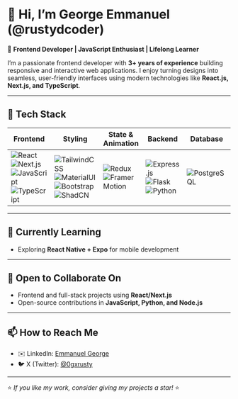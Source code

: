 # 👋 Hi, I’m George Emmanuel (@rustydcoder)

🚀 **Frontend Developer | JavaScript Enthusiast | Lifelong Learner**  

I’m a passionate frontend developer with **3+ years of experience** building responsive and interactive web applications. I enjoy turning designs into seamless, user-friendly interfaces using modern technologies like **React.js, Next.js, and TypeScript**.  

---

## 🔧 Tech Stack  

| Frontend | Styling | State & Animation | Backend | Database | Tools |
|----------|---------|-------------------|---------|----------|-------|
| ![React](https://img.shields.io/badge/React.js-20232A?logo=react) ![Next.js](https://img.shields.io/badge/Next.js-black?logo=next.js) ![JavaScript](https://img.shields.io/badge/JavaScript-ES6+-yellow?logo=javascript) ![TypeScript](https://img.shields.io/badge/TypeScript-blue?logo=typescript) | ![TailwindCSS](https://img.shields.io/badge/TailwindCSS-38B2AC?logo=tailwind-css) ![MaterialUI](https://img.shields.io/badge/Material--UI-0081CB?logo=mui) ![Bootstrap](https://img.shields.io/badge/Bootstrap-563D7C?logo=bootstrap) ![ShadCN](https://img.shields.io/badge/ShadCN-20232A?logo=vercel&logoColor=white) | ![Redux](https://img.shields.io/badge/Redux-593D88?logo=redux) ![Framer Motion](https://img.shields.io/badge/Framer_Motion-black?logo=framer&logoColor=white) | ![Express.js](https://img.shields.io/badge/Express.js-000000?logo=express) ![Flask](https://img.shields.io/badge/Flask-000000?logo=flask) ![Python](https://img.shields.io/badge/Python-3776AB?logo=python) | ![PostgreSQL](https://img.shields.io/badge/PostgreSQL-316192?logo=postgresql) | ![Git](https://img.shields.io/badge/Git-F05032?logo=git) ![GitHub](https://img.shields.io/badge/GitHub-181717?logo=github) ![VSCode](https://img.shields.io/badge/VS%20Code-0078d7?logo=visual-studio-code) |

---

## 🌱 Currently Learning  
- Exploring **React Native + Expo** for mobile development  

---

## 🤝 Open to Collaborate On  
- Frontend and full-stack projects using **React/Next.js**  
- Open-source contributions in **JavaScript, Python, and Node.js**  

---

## 📫 How to Reach Me  
- ✉️ LinkedIn: [Emmanuel George](https://www.linkedin.com/in/rustydcoder/)  
- 🐦 X (Twitter): [@0gxrusty](https://x.com/0gxrusty)  

---
⭐️ *If you like my work, consider giving my projects a star!* ⭐️
